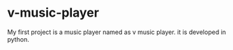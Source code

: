 # v-music-player
My first project is a music player named as v music player. it is developed in python.
